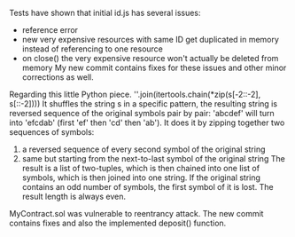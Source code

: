 Tests have shown that initial id.js has several issues:
 - reference error
 - new very expensive resources with same ID get duplicated in memory instead of referencing to one resource
 - on close() the very expensive resource won't actually be deleted from memory
My new commit contains fixes for these issues and other minor corrections as well.


Regarding this little Python piece.
''.join(itertools.chain(*zip(s[-2::-2], s[::-2])))
It shuffles the string s in a specific pattern, the resulting string is reversed sequence of the original symbols pair by pair:
'abcdef' will turn into 'efcdab' (first 'ef' then 'cd' then 'ab').
It does it by zipping together two sequences of symbols:
 1) a reversed sequence of every second symbol of the original string
 2) same but starting from the next-to-last symbol of the original string
The result is a list of two-tuples, which is then chained into one list of symbols, which is then joined into one string.
If the original string contains an odd number of symbols, the first symbol of it is lost. The result length is always even.


MyContract.sol was vulnerable to reentrancy attack. The new commit contains fixes and also the implemented deposit() function.